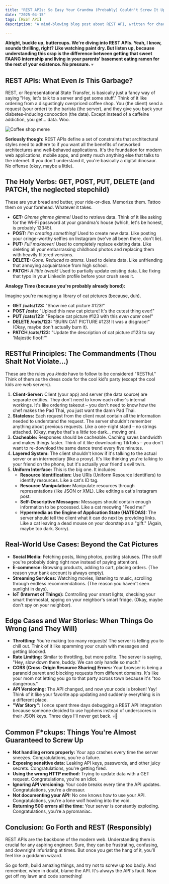 ```yaml
---
title: "REST APIs: So Easy Your Grandma (Probably) Couldn't Screw It Up (But You Might)"
date: "2025-04-15"
tags: [REST API]
description: "A mind-blowing blog post about REST API, written for chaotic Gen Z engineers. Prepare for truth bombs and existential dread."

---
```


**Alright, buckle up, buttercups. We're diving into REST APIs. Yeah, I know, sounds thrilling, right? Like watching paint dry. But listen up, because understanding this crap is the difference between getting that sweet FAANG internship and living in your parents' basement eating ramen for the rest of your existence. No pressure.** 💀

## REST APIs: What Even *Is* This Garbage?

REST, or Representational State Transfer, is basically just a fancy way of saying "Hey, let's talk to a server and get some stuff." Think of it like ordering from a disgustingly overpriced coffee shop. You (the client) send a request (your order) to the barista (the server), and they give you back your diabetes-inducing concoction (the data). Except instead of a caffeine addiction, you get… data. Woo.

![Coffee shop meme](https://i.imgflip.com/2q60m1.jpg)

**Seriously though:** REST APIs define a set of constraints that architectural styles need to adhere to if you want all the benefits of networked architectures and well-behaved applications. It's the foundation for modern web applications, mobile apps, and pretty much anything else that talks to the internet. If you don't understand it, you're basically a digital dinosaur. No offense (okay, maybe a little).

## The Holy Verbs: GET, POST, PUT, DELETE (and PATCH, the neglected stepchild)

These are your bread and butter, your ride-or-dies. Memorize them. Tattoo them on your forehead. Whatever it takes.

*   **GET:** *Gimme gimme gimme!* Used to retrieve data. Think of it like asking for the Wi-Fi password at your grandma's house (which, let's be honest, is probably 12345).
*   **POST:** *I'm creating something!* Used to create new data. Like posting your cringe-worthy selfies on Instagram (we've all been there, don't lie).
*   **PUT:** *Full makeover!* Used to completely replace existing data. Like deleting all your embarrassing childhood photos and replacing them with heavily filtered versions.
*   **DELETE:** *Gone. Reduced to atoms.* Used to delete data. Like unfriending that annoying acquaintance from high school.
*   **PATCH:** *A little tweak!* Used to partially update existing data. Like fixing that typo in your LinkedIn profile before your crush sees it.

**Analogy Time (because you're probably already bored):**

Imagine you're managing a library of cat pictures (because, duh).

*   **GET /cats/123:** "Show me cat picture #123!"
*   **POST /cats:** "Upload this new cat picture! It's the cutest thing ever!"
*   **PUT /cats/123:** "Replace cat picture #123 with this *even cuter* one!"
*   **DELETE /cats/123:** "BURN CAT PICTURE #123! It was a disgrace!" (Okay, maybe don't actually burn it).
*   **PATCH /cats/123:** "Update the description of cat picture #123 to say 'Majestic floof!'"

## RESTful Principles: The Commandments (Thou Shalt Not Violate...)

These are the rules you *kinda* have to follow to be considered "RESTful." Think of them as the dress code for the cool kid's party (except the cool kids are web servers).

1.  **Client-Server:** Client (your app) and server (the data source) are separate entities. They don't need to know each other's internal workings. It's like ordering takeout – you don't need to know how the chef makes the Pad Thai, you just want the damn Pad Thai.
2.  **Stateless:** Each request from the client must contain all the information needed to understand the request. The server shouldn't remember anything about previous requests. Like a one-night stand – no strings attached. (Okay, maybe that's a *little* too dark... moving on).
3.  **Cacheable:** Responses should be cacheable. Caching saves bandwidth and makes things faster. Think of it like downloading TikToks – you don't want to re-download the same dance trend every five minutes.
4.  **Layered System:** The client shouldn't know if it's talking to the actual server or an intermediary (like a proxy). It's like thinking you're talking to your friend on the phone, but it's actually your friend's evil twin.
5.  **Uniform Interface:** This is the big one. It includes:
    *   **Resource Identification:** Use URIs (Uniform Resource Identifiers) to identify resources. Like a cat's ID tag.
    *   **Resource Manipulation:** Manipulate resources through representations (like JSON or XML). Like editing a cat's Instagram post.
    *   **Self-Descriptive Messages:** Messages should contain enough information to be processed. Like a cat meowing "Feed me!"
    *   **Hypermedia as the Engine of Application State (HATEOAS):** The server should tell the client what it can do next by providing links. Like a cat leaving a dead mouse on your doorstep as a "gift." (Again, maybe too dark. Sorry).

## Real-World Use Cases: Beyond the Cat Pictures

*   **Social Media:** Fetching posts, liking photos, posting statuses. (The stuff you're probably doing right now instead of paying attention).
*   **E-commerce:** Browsing products, adding to cart, placing orders. (The reason your bank account is always empty).
*   **Streaming Services:** Watching movies, listening to music, scrolling through endless recommendations. (The reason you haven't seen sunlight in days).
*   **IoT (Internet of Things):** Controlling your smart lights, checking your smart thermostat, spying on your neighbor's smart fridge. (Okay, maybe don't spy on your neighbor).

## Edge Cases and War Stories: When Things Go Wrong (and They Will)

*   **Throttling:** You're making too many requests! The server is telling you to chill out. Think of it like spamming your crush with messages and getting blocked.
*   **Rate Limiting:** Similar to throttling, but more polite. The server is saying, "Hey, slow down there, buddy. We can only handle so much."
*   **CORS (Cross-Origin Resource Sharing) Errors:** Your browser is being a paranoid parent and blocking requests from different domains. It's like your mom not letting you go to that party across town because it's "too dangerous."
*   **API Versioning:** The API changed, and now your code is broken! Yay! Think of it like your favorite app updating and suddenly everything is in a different place.
*   **"War Story":** I once spent three days debugging a REST API integration because someone decided to use hyphens instead of underscores in their JSON keys. Three days I'll never get back. 💀🙏

## Common F*ckups: Things You're Almost Guaranteed to Screw Up

*   **Not handling errors properly:** Your app crashes every time the server sneezes. Congratulations, you're a failure.
*   **Exposing sensitive data:** Leaking API keys, passwords, and other juicy secrets. Congratulations, you're getting fired.
*   **Using the wrong HTTP method:** Trying to update data with a GET request. Congratulations, you're an idiot.
*   **Ignoring API versioning:** Your code breaks every time the API updates. Congratulations, you're a dinosaur.
*   **Not documenting your API:** No one knows how to use your API. Congratulations, you're a lone wolf howling into the void.
*   **Returning 500 errors all the time:** Your server is constantly exploding. Congratulations, you're a pyromaniac.

## Conclusion: Go Forth and REST (Responsibly)

REST APIs are the backbone of the modern web. Understanding them is crucial for any aspiring engineer. Sure, they can be frustrating, confusing, and downright infuriating at times. But once you get the hang of it, you'll feel like a goddamn wizard.

So go forth, build amazing things, and try not to screw up too badly. And remember, when in doubt, blame the API. It's always the API's fault. Now get off my lawn and code something!
